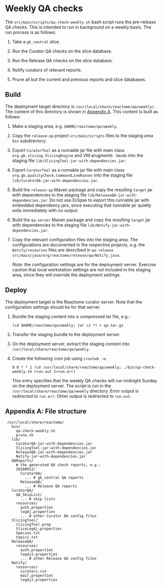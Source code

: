 Weekly QA checks
================
The `src/main/scripts/qa-check-weekly.sh` bash script runs the pre-release QA checks. This is intended to run in background on a weekly basis. The run process is as follows:

1. Take a `gk_central` slice.

2. Run the Curator QA checks on the slice database.

3. Run the Release QA checks on the slice database.

4. Notify curators of relevant reports.

5. Prune all but the current and previous reports and slice databases.

Build
-----
The deployment target directory is `/usr/local/share/reactome/qa/weekly/`.
The content of this directory is shown in [Appendix A](#file-structure).
This content is built as follows:

1. Make a staging area, e.g. `$HOME/reactome/qa/weekly`.

2. Copy the `release-qa` project `src/main/scripts` files to the
   staging area `bin` subdirectory.

3. Export `CuratorTool` as a runnable jar file with main class
   `org.gk.slicing.SlicingEngine` and VM arugments `-Xmx8G` into
   the staging file `lib/SlicingTool-jar-with-dependencies.jar`.

4. Export `CuratorTool` as a runnable jar file with main class
   `org.gk.qualityCheck.CommandLineRunner` into the staging file `lib/CuratorQA-jar-with-dependencies.jar`.

5. Build the `release-qa` Maven package and copy the resulting
   `target` jar with dependencies to the staging file
   `lib/ReleaseQA-jar-with-dependencies.jar`. Do not use Eclipse
   to export this runnable jar with embedded dependency jars, since
   executing that runnable jar quietly exits immediately with no
   output.

6. Build the `qa-server` Maven package and copy the resulting
   `target` jar with dependencies to the staging file
   `lib/Notify-jar-with-dependencies.jar`.

7. Copy the relevant configuration files into the staging area.
   The configurations are documented in the respective projects,
   e.g. the `Notify/resources` files are described in `qa-release`
   `src/main/java/org/reactome/release/qa/Notify.java`.

   *Note*: the configuration settings are for the deployment
   server. Exercise caution that local workstation settings
   are not included in the staging area, since they will
   override the deployment settings.

Deploy
------
The deployment target is the Reactome curator server. Note that
the configuration settings should be for that server.

1. Bundle the staging content into a compressed tar file, e.g.:
   ````
   (cd $HOME/reactome/qa/weekly; tar cz *) > qa.tar.gz
   ````

2. Transfer the staging bundle to the deployment server.

3. On the deployment server, extract the staging content into
   `/usr/local/share/reactome/qa/weekly`.

4. Create the following cron job using `crontab -e`:

       0 0 * * 1 (cd /usr/local/share/reactome/qa/weekly; ./bin/qa-check-weekly.sh >run.out 2>run.err)

   This entry specifies that the weekly QA checks will run
   midnight Sunday on the deployment server. The script
   is run in the `/usr/local/share/reactome/qa/weekly`
   directory. Error output is redirected to `run.err`.
   Other output is redirected to `run.out`.

Appendix A: File structure
--------------------------
<a name="file-structure"></a>
````
 /usr/local/share/reactome/
   bin/
     qa-check-weekly.sh
     prune.sh
   lib/
     CuratorQA-jar-with-dependencies.jar
     SlicingTool-jar-with-dependencies.jar
     ReleaseQA-jar-with-dependencies.jar
     Notify-jar-with-dependencies.jar
   QAReports/
     # the generated QA check reports, e.g.:
     20180912/
       CuratorQA/
         ... # gk_central QA reports
       ReleaseQA/
         ... # Release QA reports
   CuratorQA/
     QA_SkipList/
       ... # skip lists
     resources/
       auth.properties
       log4j.properties
       ... # other Curator QA config files
   SlicingTool/
     slicingTool.prop
     SliceLog4j.properties
     Species.txt
     topics.txt
   ReleaseQA/
     resources/
       auth.properties
       log4j2.properties
       ... # other Release QA config files
   Notify/
     resources/
       curators.csv
       mail.properties
       log4j2.properties
````
